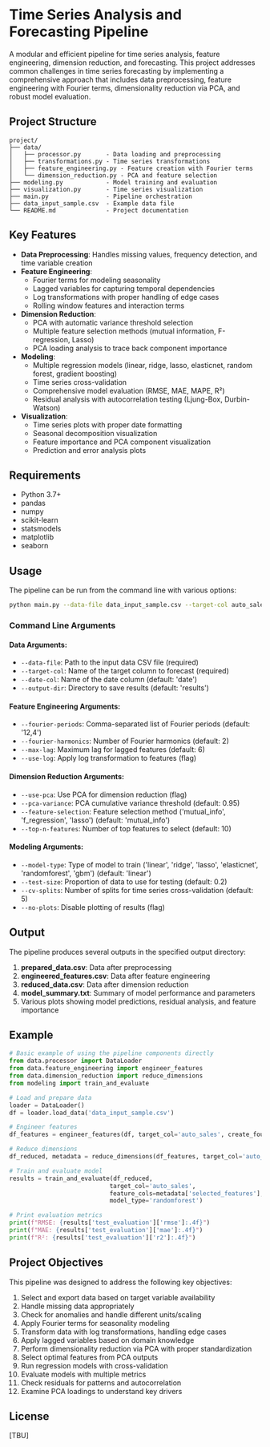 # Time Series Analysis and Forecasting Pipeline

A modular and efficient pipeline for time series analysis, feature engineering, dimension reduction, and forecasting. This project addresses common challenges in time series forecasting by implementing a comprehensive approach that includes data preprocessing, feature engineering with Fourier terms, dimensionality reduction via PCA, and robust model evaluation.

## Project Structure

```
project/
├── data/
│   ├── processor.py       - Data loading and preprocessing
│   ├── transformations.py - Time series transformations
│   ├── feature_engineering.py - Feature creation with Fourier terms
│   └── dimension_reduction.py - PCA and feature selection
├── modeling.py            - Model training and evaluation
├── visualization.py       - Time series visualization
├── main.py                - Pipeline orchestration
├── data_input_sample.csv  - Example data file
└── README.md              - Project documentation
```

## Key Features

- **Data Preprocessing**: Handles missing values, frequency detection, and time variable creation
- **Feature Engineering**: 
  - Fourier terms for modeling seasonality
  - Lagged variables for capturing temporal dependencies
  - Log transformations with proper handling of edge cases
  - Rolling window features and interaction terms
- **Dimension Reduction**:
  - PCA with automatic variance threshold selection
  - Multiple feature selection methods (mutual information, F-regression, Lasso)
  - PCA loading analysis to trace back component importance
- **Modeling**:
  - Multiple regression models (linear, ridge, lasso, elasticnet, random forest, gradient boosting)
  - Time series cross-validation
  - Comprehensive model evaluation (RMSE, MAE, MAPE, R²)
  - Residual analysis with autocorrelation testing (Ljung-Box, Durbin-Watson)
- **Visualization**:
  - Time series plots with proper date formatting
  - Seasonal decomposition visualization
  - Feature importance and PCA component visualization
  - Prediction and error analysis plots

## Requirements

- Python 3.7+
- pandas
- numpy
- scikit-learn
- statsmodels
- matplotlib
- seaborn

## Usage

The pipeline can be run from the command line with various options:

```bash
python main.py --data-file data_input_sample.csv --target-col auto_sales --use-pca --model-type randomforest
```

### Command Line Arguments

#### Data Arguments:
- `--data-file`: Path to the input data CSV file (required)
- `--target-col`: Name of the target column to forecast (required)
- `--date-col`: Name of the date column (default: 'date')
- `--output-dir`: Directory to save results (default: 'results')

#### Feature Engineering Arguments:
- `--fourier-periods`: Comma-separated list of Fourier periods (default: '12,4')
- `--fourier-harmonics`: Number of Fourier harmonics (default: 2)
- `--max-lag`: Maximum lag for lagged features (default: 6)
- `--use-log`: Apply log transformation to features (flag)

#### Dimension Reduction Arguments:
- `--use-pca`: Use PCA for dimension reduction (flag)
- `--pca-variance`: PCA cumulative variance threshold (default: 0.95)
- `--feature-selection`: Feature selection method ('mutual_info', 'f_regression', 'lasso') (default: 'mutual_info')
- `--top-n-features`: Number of top features to select (default: 10)

#### Modeling Arguments:
- `--model-type`: Type of model to train ('linear', 'ridge', 'lasso', 'elasticnet', 'randomforest', 'gbm') (default: 'linear')
- `--test-size`: Proportion of data to use for testing (default: 0.2)
- `--cv-splits`: Number of splits for time series cross-validation (default: 5)
- `--no-plots`: Disable plotting of results (flag)

## Output

The pipeline produces several outputs in the specified output directory:

1. **prepared_data.csv**: Data after preprocessing
2. **engineered_features.csv**: Data after feature engineering
3. **reduced_data.csv**: Data after dimension reduction
4. **model_summary.txt**: Summary of model performance and parameters
5. Various plots showing model predictions, residual analysis, and feature importance

## Example

```python
# Basic example of using the pipeline components directly
from data.processor import DataLoader
from data.feature_engineering import engineer_features
from data.dimension_reduction import reduce_dimensions
from modeling import train_and_evaluate

# Load and prepare data
loader = DataLoader()
df = loader.load_data('data_input_sample.csv')

# Engineer features
df_features = engineer_features(df, target_col='auto_sales', create_fourier=True)

# Reduce dimensions
df_reduced, metadata = reduce_dimensions(df_features, target_col='auto_sales', use_pca=True)

# Train and evaluate model
results = train_and_evaluate(df_reduced, 
                            target_col='auto_sales',
                            feature_cols=metadata['selected_features'],
                            model_type='randomforest')

# Print evaluation metrics
print(f"RMSE: {results['test_evaluation']['rmse']:.4f}")
print(f"MAE: {results['test_evaluation']['mae']:.4f}")
print(f"R²: {results['test_evaluation']['r2']:.4f}")
```

## Project Objectives

This pipeline was designed to address the following key objectives:
1. Select and export data based on target variable availability
2. Handle missing data appropriately
3. Check for anomalies and handle different units/scaling
4. Apply Fourier terms for seasonality modeling
5. Transform data with log transformations, handling edge cases
6. Apply lagged variables based on domain knowledge
7. Perform dimensionality reduction via PCA with proper standardization
8. Select optimal features from PCA outputs
9. Run regression models with cross-validation
10. Evaluate models with multiple metrics
11. Check residuals for patterns and autocorrelation
12. Examine PCA loadings to understand key drivers

## License

[TBU]